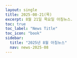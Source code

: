 ```yaml
---
layout: single
title: 2025-08-21(목)
excerpt: 8월 21일 목요일 아침뉴스.
toc: true
toc_label: "News Title"
toc_icon: "book"
sidebar:
  title: "2025년 8월 아침뉴스"
  nav: news-2025-08
---
```

